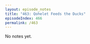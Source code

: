 ```yaml
---
layout: episode_notes
title: "463: Qohelet Feeds the Ducks"
episodeIndex: 466
permalink: /463
---
```

No notes yet.
